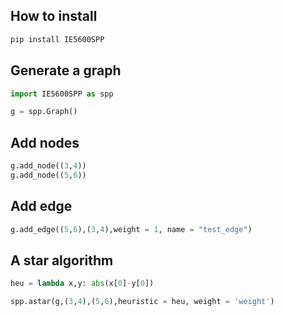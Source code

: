 
## How to install 

```sh
pip install IE5600SPP
```

## Generate a graph

```python
import IE5600SPP as spp

g = spp.Graph()
```

## Add nodes

```python
g.add_node((3,4))
g.add_node((5,6))
```
## Add edge
```python
g.add_edge((5,6),(3,4),weight = 1, name = "test_edge")
```

## A star algorithm
```python
heu = lambda x,y: abs(x[0]-y[0])

spp.astar(g,(3,4),(5,6),heuristic = heu, weight = 'weight')
```